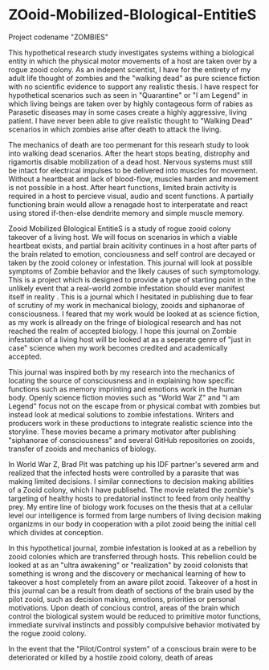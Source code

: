 # ZOoid-Mobilized-BIological-EntitieS
Project codename "ZOMBIES"

This hypothetical research study investigates systems withing a biological entity in which the physical motor movements of a host are taken over by a rogue zooid colony. As an indepent scientist, I have for the entirety of my adult life thought of zombies and the "walking dead" as pure science fiction with no scientific evidence to support any realistic thesis. I have respect for hypothetical scenarios such as seen in "Quarantine" or "I am Legend" in which living beings are taken over by highly contageous form of rabies as Parasetic diseases may in some cases create a highly aggressive, living patient. I have never been able to give realistic thought to "Walking Dead" scenarios in which zombies arise after death to attack the living.

The mechanics of death are too permenant for this researh study to look into walking dead scenarios. After the heart stops beating, distrophy and rigamortis disable mobilization of a dead host. Nervous systems must still be intact for electrical impulses to be delivered into muscles for movement. Without a heartbeat and lack of blood-flow, muscles harden and movement is not possible in a host. After heart functions, limited brain activity is required in a host to percieve visual, audio and scent functions. A partially functioning brain would allow a renagade host to interperatate and react using stored if-then-else dendrite memory and simple muscle memory.

Zooid Mobilized BIological EntitieS is a study of rogue zooid colony takeover of a living host. We will focus on scenarios in which a viable heartbeat exists, and partial brain acitivity continues in a host after parts of the brain related to emotion, conciousness and self control are decayed or taken by the zooid coloney or infestation. This journal will look at possible symptoms of Zombie behavior and the likely causes of such symptomology. This is a project which is designed to provide a type of starting point in the unlikely event that a real-world zombie infestation should ever manifest itself in reality . This is a journal which I hesitated in publishing due to fear of scrutiny of my work in mechanical biology, zooids and siphanorae of consciousness. I feared that my work would be looked at as science fiction, as my work is allready on the fringe of biological research and has not reached the realm of accepted biology. I hope this journal on Zombie infestation of a living host will be looked at as a seperate genre of "just in case" science when my work becomes credited and academically accepted.

This journal was inspired both by my research into the mechanics of locating the source of consciousness and in explaining how specific functions such as memory imprinting and emotions work in the human body. Openly science fiction movies such as "World War Z" and "I am Legend" focus not on the escape from or physical combat with zombies but instead look at medical solutions to zombie infestations. Writers and producers work in these productions to integrate realistic science into the storyline. These movies became a primary motivator after publishing "siphanorae of consciousness" and several GitHub repositories on zooids, transfer of zooids and mechanics of biology.

In World War Z, Brad Pit was patching up his IDF partner's severed arm and realized that the infected hosts were controlled by a parasite that was making limited decisions. I similar connections to decision making abilities of a Zooid colony, which I have publisehd. The movie related the zombie's targeting of healthy hosts to predatorial instinct to feed from only healthy prey. My entire line of biology work focuses on the thesis that at a cellular level our intelligence is formed from large numbers of living decision making organizms in our body in cooperation with a pilot zooid being the initial cell which divides at conception.

In this hypothetical journal, zombie infestation is looked at as a rebellion by zooid colonies which are transferred through hosts. This rebellion could be looked at as an "ultra awakening" or "realization" by zooid colonists that something is wrong and the discovery or mechanical learning of how to takeover a host completely from an aware pilot zooid. Takeover of a host in this journal can be a result from death of sections of the brain used by the pilot zooid, such as decision making, emotions, priorities or personal motivations. Upon death of concious control, areas of the brain which control the biological system would be reduced to primitive motor functions, immediate survival instincts and possibly compulsive behavior motivated by the rogue zooid colony.

In the event that the "Pilot/Control system" of a conscious brain were to be deteriorated or killed by a hostile zooid colony, death of areas
